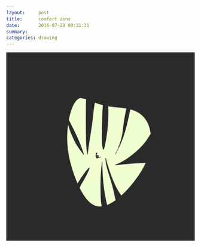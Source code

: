 ```yaml
---
layout:     post
title:      comfort zone
date:       2016-07-28 00:31:31
summary:    
categories: drawing
---
```

![comfort zone](/images/diary/comfort-zone.png "gotta move")
